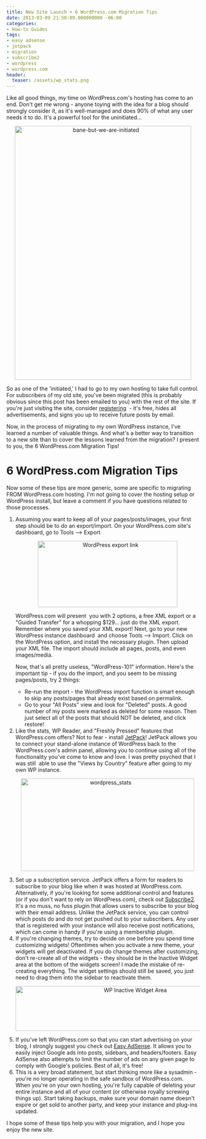 ```yaml
---
title: New Site Launch + 6 WordPress.com Migration Tips
date: 2013-03-09 21:50:09.000000000 -06:00
categories:
- How-to Guides
tags:
- easy adsense
- jetpack
- migration
- subscribe2
- wordpress
- wordpress.com
header:
  teaser: /assets/wp_stats.png
---
```

<p>Like all good things, my time on WordPress.com's hosting has come to an end. Don't get me wrong - anyone toying with the idea for a blog should strongly consider it, as it's well-managed and does 90% of what any user needs it to do. It's a powerful tool for the uninitiated...</p>
<p style="text-align: center;"><a href="{{ "/assets/bane.png" | absolute_url }}"><img class="aligncenter size-full wp-image-502" alt="bane-but-we-are-initiated" src="{{ site.baseurl }}/assets/bane.png" width="460" height="663" /></a></p>
<p>So as one of the 'initiated,' I had to go to my own hosting to take full control. For subscribers of my old site, you've been migrated (this is probably obvious since this post has been emailed to you) with the rest of the site. If you're just visiting the site, consider <a title="Register" href="http://www.alexdglover.com/membership-account-2/">registering</a>  - it's free, hides all advertisements, and signs you up to receive future posts by email.</p>
<p>Now, in the process of migrating to my own WordPress instance, I've learned a number of valuable things. And what's a better way to transition to a new site than to cover the lessons learned from the migration? I present to you, the 6 WordPress.com Migration Tips!</p>
<h1>6 WordPress.com Migration Tips</h1>
<p>Now some of these tips are more generic, some are specific to migrating FROM WordPress.com hosting. I'm not going to cover the hosting setup or WordPress install, but leave a comment if you have questions related to those processes.</p>
<ol>
  <li>
    <p>Assuming you want to keep all of your pages/posts/images, your first step should be to do an export/import. On your WordPress.com site's dashboard, go to Tools --> Export</p>
    <p style="text-align: center;"><a href="{{ "/assets/wp_export.png" | absolute_url }}"><img class="aligncenter size-full wp-image-505" alt="WordPress export link" src="{{ site.baseurl }}/assets/wp_export.png" width="364" height="173" /></a></p>
    <p>WordPress.com will present  you with 2 options, a free XML export or a "Guided Transfer" for a whopping $129... just do the XML export. Remember where you saved your XML export! Next, go to your new WordPress instance dashboard  and choose Tools --> Import. Click on the WordPress option, and install the necessary plugin. Then upload your XML file. The import should include all pages, posts, and even images/media.</p>
    <p>Now, that's all pretty useless, "WordPress-101" information. Here's the important tip - if you do the import, and you seem to be missing pages/posts, try 2 things:</p>
    <ul>
      <li>Re-run the import - the WordPress import function is smart enough to skip any posts/pages that already exist based on permalink.</li>
      <li>Go to your "All Posts" view and look for "Deleted" posts. A good number of my posts were marked as deleted for some reason. Then just select all of the posts that should NOT be deleted, and click restore!
      </li>
    </ul>
  </li>

  <li>Like the stats, WP Reader, and "Freshly Pressed" features that WordPress.com offers? Not to fear - install <a title="JetPack" href="http://wordpress.org/extend/plugins/jetpack/" target="_blank">JetPack</a>! JetPack allows you to connect your stand-alone instance of WordPress back to the WordPress.com's admin panel, allowing you to continue using all of the functionality you've come to know and love. I was pretty psyched that I was still  able to use the "Views by Country" feature after going to my own WP instance.<br />
  <p style="text-align: center;"><a href="{{ "/assets/wp_stats.png" | absolute_url }}"><img class="aligncenter  wp-image-510" alt="wordpress_stats" src="{{ site.baseurl }}/assets/wp_stats.png" width="452" height="242" /></a></p></li>

  <li>Set up a subscription service. JetPack offers a form for readers to subscribe to your blog like when it was hosted at WordPress.com. Alternatively, if you're looking for some additional control and features (or if you don't want to rely on WordPress.com), check out <a title="Subscribe2" href="http://wordpress.org/extend/plugins/subscribe2/" target="_blank">Subscribe2</a>. It's a no muss, no fuss plugin that allows users to subscribe to your blog with their email address. Unlike the JetPack service, you can control which posts do and do not get pushed out to your subscribers. Any user that is registered with your instance will also receive post notifications, which can come in handy if you're using a membership plugin.</li>

  <li>If you're changing themes, try to decide on one before you spend time customizing widgets! Oftentimes when you activate a new theme, your widgets will get deactivated. If you do change themes after customizing, don't re-create all of the widgets - they should be in the Inactive Widget area at the bottom of the widgets screen! I made the mistake of re-creating everything. The widget settings should still be saved, you just need to drag them into the sidebar to reactivate them.<br />
  <p style="text-align: center;"><a href="{{ "/assets/wp_widget1.png" | absolute_url }}"><img class="aligncenter  wp-image-513" alt="WP Inactive Widget Area" src="{{ site.baseurl }}/assets/wp_widget1.png" width="609" height="117" /></a></p></li>

  <li>If you've left WordPress.com so that you can start advertising on your blog, I strongly suggest you check out <a title="Easy AdSense" href="http://wordpress.org/extend/plugins/easy-adsense-lite/" target="_blank">Easy AdSense</a>. It allows you to easily inject Google ads into posts, sidebars, and headers/footers. Easy AdSense also attempts to limit the number of ads on any given page to comply with Google's policies. Best of all, it's free!</li>

  <li>This is a very broad statement, but start thinking more like a sysadmin - you're no longer operating in the safe sandbox of WordPress.com. When you're on your own hosting, you're fully capable of deleting your entire instance and all of your content (or otherwise royally screwing things up). Start taking backups, make sure your domain name doesn't expire or get sold to another party, and keep your instance and plug-ins updated.</li>
</ol>

<p>I hope some of these tips help you with your migration, and I hope you enjoy the new site.</p>
